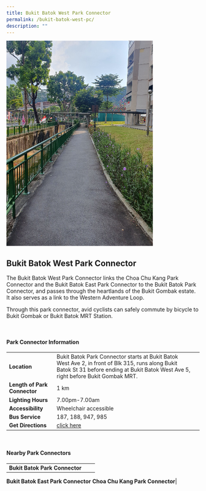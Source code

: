 ```yaml
---
title: Bukit Batok West Park Connector
permalink: /bukit-batok-west-pc/
description: ""
---
```

![Bukit Batok West Park Connector](/images/bukit%20batok%20west%20park%20connector.jpg)
## Bukit Batok West Park Connector

The Bukit Batok West Park Connector links the Choa Chu Kang Park Connector and the Bukit Batok East Park Connector to the Bukit Batok Park Connector, and passes through the heartlands of the Bukit Gombak estate. It also serves as a link to the Western Adventure Loop.

Through this park connector, avid cyclists can safely commute by bicycle to Bukit Gombak or Bukit Batok MRT Station.

<br>

#### Park Connector Information

|  |  |  |
| -------- | -------- | -------- |
| **Location** | Bukit Batok Park Connector starts at&nbsp;Bukit Batok West Ave 2, in front of Blk 315,&nbsp;runs along&nbsp;Bukit Batok St 31&nbsp;before ending at&nbsp;Bukit Batok West Ave 5, right before Bukit Gombak MRT.|
| **Length of Park Connector** | 1 km  |
| **Lighting Hours** | 7.00pm-7.00am |
| **Accessibility** | Wheelchair accessible|
| **Bus Service** | 187, 188, 947, 985 |
| **Get Directions** | [click here](https://www.onemap.gov.sg/?lat=1.3581586&amp;lng=103.7489559) |

<br>

#### Nearby Park Connectors

|   |  |  |
| -------- | -------- | -------- |
| **Bukit Batok Park Connector**
**Bukit Batok East Park Connector**
**Choa Chu Kang Park Connector**|